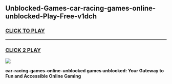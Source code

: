 
## Unblocked-Games-car-racing-games-online-unblocked-Play-Free-v1dch
<h3>
<a href="https://premium76.site?title=car-racing-games-online-unblocked&ref=20M">CLICK TO PLAY</a></h3>
<hr>

<h3>
<a href="https://premium76.site?title=car-racing-games-online-unblocked&ref=20M">CLICK 2 PLAY</a>
  
</h3>

<a href="https://premium76.site?title=car-racing-games-online-unblocked&ref=19M"><img src="https://clearcache.store/games.png"></a>


**car-racing-games-online-unblocked games unblocked: Your Gateway to Fun and Accessible Online Gaming**
